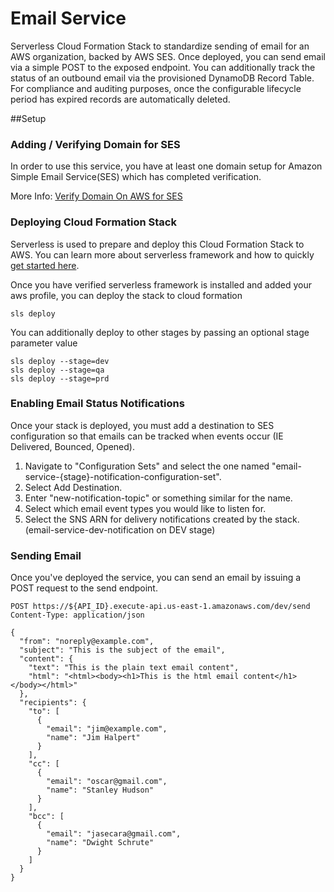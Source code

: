 # Email Service

Serverless Cloud Formation Stack to standardize sending of email for an AWS organization, backed by AWS SES. 
Once deployed, you can send email via a simple POST to the exposed endpoint. You can additionally track the status of an
outbound email via the provisioned DynamoDB Record Table. For compliance and auditing purposes, once the configurable 
lifecycle period has expired records are automatically deleted.

##Setup

### Adding / Verifying Domain for SES
In order to use this service, you have at least one domain setup for Amazon Simple Email Service(SES) which has completed verification.

More Info: [Verify Domain On AWS for SES](https://docs.aws.amazon.com/ses/latest/DeveloperGuide/verify-domains.html)

### Deploying Cloud Formation Stack
Serverless is used to prepare and deploy this Cloud Formation Stack to AWS.
You can learn more about serverless framework and how to quickly [get started here](https://www.serverless.com/framework/docs/getting-started/).
 
Once you have verified serverless framework is installed and added your aws profile, you can deploy the stack to cloud formation

```
sls deploy
```

You can additionally deploy to other stages by passing an optional stage parameter value
```
sls deploy --stage=dev
sls deploy --stage=qa
sls deploy --stage=prd
```

### Enabling Email Status Notifications
Once your stack is deployed, you must add a destination to SES configuration so that emails can be tracked
when events occur (IE Delivered, Bounced, Opened).

1. Navigate to "Configuration Sets" and select the one named "email-service-{stage}-notification-configuration-set".
2. Select Add Destination.
3. Enter "new-notification-topic" or something similar for the name.
4. Select which email event types you would like to listen for.
5. Select the SNS ARN for delivery notifications created by the stack. (email-service-dev-notification on DEV stage)

### Sending Email

Once you've deployed the service, you can send an email by issuing a POST request to the send endpoint.

```
POST https://${API_ID}.execute-api.us-east-1.amazonaws.com/dev/send
Content-Type: application/json

{
  "from": "noreply@example.com",
  "subject": "This is the subject of the email",
  "content": {
    "text": "This is the plain text email content",
    "html": "<html><body><h1>This is the html email content</h1></body></html>"
  },
  "recipients": {
    "to": [
      {
        "email": "jim@example.com",
        "name": "Jim Halpert"
      }
    ],
    "cc": [
      {
        "email": "oscar@gmail.com",
        "name": "Stanley Hudson"
      }
    ],
    "bcc": [
      {
        "email": "jasecara@gmail.com",
        "name": "Dwight Schrute"
      }
    ]
  }
}

```